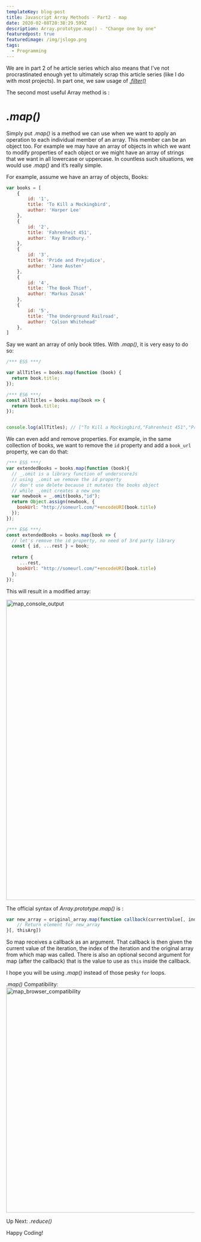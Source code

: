 ```yaml
---
templateKey: blog-post
title: Javascript Array Methods - Part2 - map
date: 2020-02-08T20:38:29.599Z
description: Array.prototype.map() - "Change one by one"
featuredpost: true
featuredimage: /img/jslogo.png
tags:
  - Programming
---
```

We are in part 2 of he article series which also means that I've not procrastinated enough yet to ultimately scrap this article series (like I do with most projects).
In part one, we saw usage of <a href="/javascript-array-methods-filter-p1/" >_.filter()_</a>

The second most useful Array method is :

_.map()_
========
Simply put _.map()_ is a method we can use when we want to apply an operation to each individual member of an array. This member can be an object too. For example we may have an array of objects in which we want to modify properties of each object or we might have an array of strings that we want in all lowercase or uppercase. In countless such situations, we would use _.map()_ and it’s really simple.

For example, assume we have an array of objects, Books:
```javascript
var books = [
    {
        id: '1',
        title: 'To Kill a Mockingbird',
        author: 'Harper Lee'
    },
    {
        id: '2',
        title: 'Fahrenheit 451',
        author: 'Ray Bradbury.'
    },
    {
        id: '3',
        title: 'Pride and Prejudice',
        author: 'Jane Austen'
    },
    {
        id: '4',
        title: 'The Book Thief',
        author: 'Markus Zusak'
    },
    {
        id: '5',
        title: 'The Underground Railroad',
        author: 'Colson Whitehead'
    },
]
```
Say we want an array of only book titles. With _.map()_, it is very easy to do so:

```javascript
/*** ES5 ***/

var allTitles = books.map(function (book) {
  return book.title;  
});

/*** ES6 ***/
const allTitles = books.map(book => {
  return book.title;
});


console.log(allTitles); // ["To Kill a Mockingbird,"Fahrenheit 451","Pride and Prejudice","The Book Thief","The Underground Railroad"];

```

We can even add and remove properties. For example, in the same collection of books, we want to remove the `id` property and add a `book_url` property, we can do that:



```javascript
/*** ES5 ***/
var extendedBooks = books.map(function (book){
  // _.omit is a library function of underscoreJs
  // using _.omit we remove the id property
  // don't use delete because it mutates the books object
  // while _.omit creates a new one
  var newbook = _.omit(books,"id");
  return Object.assign(newbook, {
    bookUrl: "http://someurl.com/"+encodeURI(book.title)
  });
});

/*** ES6 ***/
const extendedBooks = books.map(book => {
  // let's remove the id property, no need of 3rd party library
  const { id, ...rest } = book;
  
  return {
     ...rest,
    bookUrl: "http://someurl.com/"+encodeURI(book.title)
  };
});

```
This will result in a modified array:

<img src="https://www.dropbox.com/s/srofe6ncn09b11v/map-result.JPG?raw=1" alt="map_console_output" width="800"/>

The official syntax of _Array.prototype.map()_ is :
```javascript
var new_array = original_array.map(function callback(currentValue[, index[, array]]) {
    // Return element for new_array
}[, thisArg])
```
So map receives a callback as an argument. That callback is then given the current value of the iteration, the index of the iteration and the original array from which map was called. There is also an optional second argument for map (after the callback) that is the value to use as `this` inside the callback.

I hope you will be using _.map()_ instead of those pesky `for` loops.

_.map()_ Compatibility:
<img src="https://www.dropbox.com/s/k0i86sg0y3q8ls3/map-compatibility.png?raw=1" alt="map_browser_compatibility" width="600"/>



Up Next: _.reduce()_

Happy Coding!
